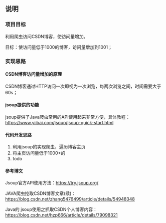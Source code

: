 ## 说明

### 项目目标
利用爬虫访问CSDN博客，使访问量增加。

目标：使访问量低于1000的博客，访问量增加到1001；

### 实现思路

#### CSDN博客访问量增加的原理
CSDN博客通过HTTP访问一次即视为一次浏览，每两次浏览之间，时间需要大于60s；

#### jsoup提供的功能
jsoup提供了Java爬虫常用的API使用起来非常方便，具体教程：https://www.yiibai.com/jsoup/jsoup-quick-start.html


#### 代码开发思路

1. 利用jsoup的实现爬虫，遍历博客主页
2. 将主页访问量低于1000+的
3. todo


#### 参考博文
Jsoup官方API使用方法：https://try.jsoup.org/

JAVA爬虫挖取CSDN博客文章(续)：https://blog.csdn.net/zhang5476499/article/details/54948348

Java的 jsoup使用之抓取CSDN个人博客内容：https://blog.csdn.net/hzp666/article/details/79098321